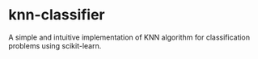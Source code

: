 # knn-classifier
A simple and intuitive implementation of KNN algorithm for classification problems using scikit-learn.
